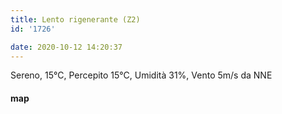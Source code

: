 ```yaml
---
title: Lento rigenerante (Z2)
id: '1726'

date: 2020-10-12 14:20:37
---
```


Sereno, 15°C, Percepito 15°C, Umidità 31%, Vento 5m/s da NNE

<!-- ![image](/images/2021/08/20201012-activity-map_hu69dc63d67f3efad4583da4d861e81422_86162_700x0_resize_box_3.png) -->

#### map
